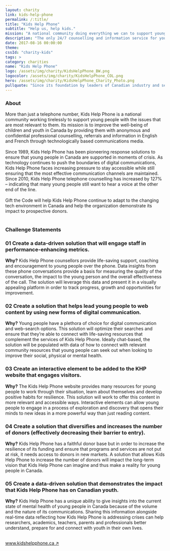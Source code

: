 ```yaml
---
layout: charity
link: kids-help-phone
permalink: /:title/
title: "Kids Help Phone"
subtitle: "Help us, help kids."
mission: "A national community doing everything we can to support young people."
description: "The only 24/7 counselling and information service for young people in Canada."
date: 2017-08-16 00:00:00
theme:
cssId: "charity-kids"
tags: >
category: charities
name: "Kids Help Phone"
logo: /assets/img/charity/KidsHelpPhone_BW.png
logocolor: /assets/img/charity/KidsHelpPhone_COL.png
hero: /assets/img/charity/KidsHelpPhone_Charity_Photo.png
pullquote: "Since its foundation by leaders of Canadian industry and service providers, Kids Help Phone has benefitted from the passion and energy of leading Canadian volunteers. Continuing that tradition by accessing the incredible talent and skills of today’s technology experts in the context of a hackathon is a no-brainer as the organization meets the challenge to help kids in an increasingly complex, technological world."
---
```

<h3 class="charity-anchored-title anchored-title">About</h3>
More than just a telephone number, Kids Help Phone is a national community working tirelessly to support young people with the issues that are most relevant to them. Its mission is to improve the well-being of children and youth in Canada by providing them with anonymous and confidential professional counselling, referrals and information in English and French through technologically based communications media.
<br />
<br />
Since 1989, Kids Help Phone has been pioneering response solutions to ensure that young people in Canada are supported in moments of crisis. As technology continues to push the boundaries of digital communications, Kids Help Phone faces increasing pressure to stay accessible while still ensuring that the most effective communication channels are maintained. Since 2010, Kids Help Phone telephone counselling has increased by 127% – indicating that many young people still want to hear a voice at the other end of the line.
<br />
<br />
Gift the Code will help Kids Help Phone continue to adapt to the changing tech environment in Canada and help the organization demonstrate its impact to prospective donors.
<br />
<br />
<h3 class="charity-anchored-title anchored-title">Challenge Statements</h3>

<div class="content-accordion">
  <div class="content-accordion-title">
    <span class="content-accordion-triangle-expand"></span>
    <h3>01 Create a data-driven solution that will engage staff in performance-enhancing metrics.</h3>
  </div>

  <p class="content-accordion-body">
    <b>Why?</b>
    Kids Help Phone counsellors provide life-saving support, coaching and encouragement to young people over the phone. Data insights from these phone conversations provide a basis for measuring the quality of the conversation, the impact to the young person and the overall effectiveness of the call. The solution will leverage this data and present it in a visually appealing platform in order to track progress, growth and opportunities for improvement.
  </p>
</div>
<div class="content-accordion">
  <div class="content-accordion-title">
    <span class="content-accordion-triangle-expand"></span>
    <h3>02 Create a solution that helps lead young people to web content by using new forms of digital communication.</h3>
  </div>

  <p class="content-accordion-body">
    <b>Why?</b>
    Young people have a plethora of choice for digital communication and web-search options. This solution will optimize their searches and ensure that they’re able to connect with life-saving resources that complement the services of Kids Help Phone. Ideally chat-based, the solution will be populated with data of how to connect with relevant community resources that young people can seek out when looking to improve their social, physical or mental health.
  </p>
</div>
<div class="content-accordion">
  <div class="content-accordion-title">
    <span class="content-accordion-triangle-expand"></span>
    <h3>03 Create an interactive element to be added to the KHP website that engages visitors.</h3>
  </div>

  <p class="content-accordion-body">
    <b>Why?</b>
    The Kids Help Phone website provides many resources for young people to work through their situation, learn about themselves and develop positive habits for resilience. This solution will work to offer this content in more relevant and accessible ways. Interactive elements can allow young people to engage in a process of exploration and discovery that opens their minds to new ideas in a more powerful way than just reading content.
  </p>
</div>
<div class="content-accordion">
  <div class="content-accordion-title">
    <span class="content-accordion-triangle-expand"></span>
    <h3>04 Create a solution that diversifies and increases the number of donors (effectively decreasing their barrier to entry).</h3>
  </div>

  <p class="content-accordion-body">
    <b>Why?</b>
    Kids Help Phone has a faithful donor base but in order to increase the resilience of its funding and ensure that programs and services are not put at risk, it needs access to donors in new markets. A solution that allows Kids Help Phone to increase the number of donors will impact the long-term vision that Kids Help Phone can imagine and thus make a reality for young people in Canada.
  </p>
</div>
<div class="content-accordion">
  <div class="content-accordion-title">
    <span class="content-accordion-triangle-expand"></span>
    <h3>05 Create a data-driven solution that demonstrates the impact that Kids Help Phone has on Canadian youth.</h3>
  </div>

  <p class="content-accordion-body">
    <b>Why?</b>
    Kids Help Phone has a unique ability to give insights into the current state of mental health of young people in Canada because of the volume and the nature of its communications. Sharing this information alongside real-time data reflecting how Kids Help Phone is addressing crises can help researchers, academics, teachers, parents and professionals better understand, prepare for and connect with youth in their own lives.
  </p>
</div>

<br />
<a href="https://kidshelpphone.ca/">www.kidshelpphone.ca &#8599;</a>
